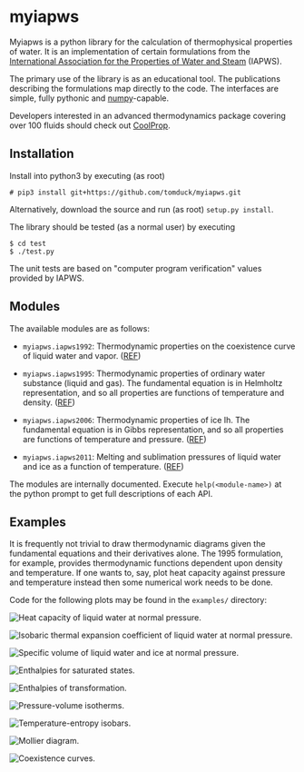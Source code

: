 
myiapws
=======

Myiapws is a python library for the calculation of thermophysical properties of water.  It is an implementation of certain formulations from the [International Association for the Properties of Water and Steam](http://www.iapws.org/) (IAPWS).

The primary use of the library is as an educational tool.  The publications describing the formulations map directly to the code.  The interfaces are simple, fully pythonic and [numpy](http://www.numpy.org/)-capable.

Developers interested in an advanced thermodynamics package covering over 100 fluids should check out [CoolProp](http://www.coolprop.org/).


Installation
------------

Install into python3 by executing (as root)

~~~
# pip3 install git+https://github.com/tomduck/myiapws.git
~~~

Alternatively, download the source and run (as root) `setup.py install`.

The library should be tested (as a normal user) by executing

~~~
$ cd test
$ ./test.py
~~~

The unit tests are based on "computer program verification" values provided by IAPWS.


Modules
-------

The available modules are as follows:

  * `myiapws.iapws1992`: Thermodynamic properties on the coexistence curve of liquid water and vapor.  ([REF](http://www.iapws.org/relguide/supsat.pdf))

  * `myiapws.iapws1995`: Thermodynamic properties of ordinary water substance (liquid and gas).  The fundamental equation is in Helmholtz representation, and so all properties are functions of temperature and density. ([REF](http://iapws.org/relguide/IAPWS95-2014.pdf))

  * `myiapws.iapws2006`: Thermodynamic properties of ice Ih.  The fundamental equation is in Gibbs representation, and so all properties are functions of temperature and pressure. ([REF](http://iapws.org/relguide/Ice-Rev2009.pdf))

  * `myiapws.iapws2011`: Melting and sublimation pressures of liquid water and ice as a function of temperature. ([REF](http://www.iapws.org/relguide/MeltSub2011.pdf))

The modules are internally documented.  Execute `help(<module-name>)` at the python prompt to get full descriptions of each API.


Examples
--------

It is frequently not trivial to draw thermodynamic diagrams given the fundamental equations and their derivatives alone.  The 1995 formulation, for example, provides thermodynamic functions dependent upon density and temperature.  If one wants to, say, plot heat capacity against pressure and temperature instead then some numerical work needs to be done.

Code for the following plots may be found in the `examples/` directory:

![Heat capacity of liquid water at normal pressure.](https://rawgit.com/tomduck/myiapws/master/images/cp.svg)

![Isobaric thermal expansion coefficient of liquid water at normal pressure.](https://rawgit.com/tomduck/myiapws/master/images/alpha.svg)

![Specific volume of liquid water and ice at normal pressure.](https://rawgit.com/tomduck/myiapws/master/images/v.svg)

![Enthalpies for saturated states.](https://rawgit.com/tomduck/myiapws/master/images/hsat.svg)

![Enthalpies of transformation.](https://rawgit.com/tomduck/myiapws/master/images/l.svg)

![Pressure-volume isotherms.](https://rawgit.com/tomduck/myiapws/master/images/pv.svg)

![Temperature-entropy isobars.](https://rawgit.com/tomduck/myiapws/master/images/Ts.svg)

![Mollier diagram.](https://rawgit.com/tomduck/myiapws/master/images/mollier.svg)

![Coexistence curves.](https://rawgit.com/tomduck/myiapws/master/images/coexistence-vurves.svg)
